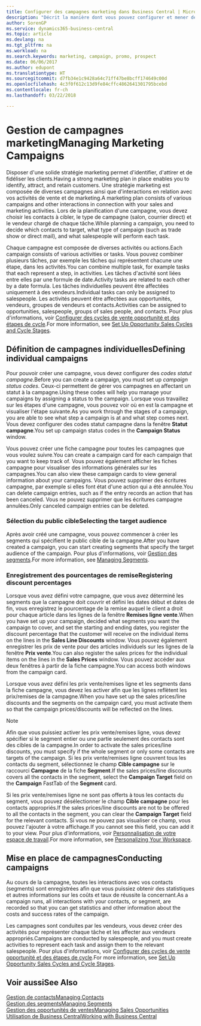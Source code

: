 ```yaml
---
title: Configurer des campagnes marketing dans Business Central | Microsoft Docs
description: "Décrit la manière dont vous pouvez configurer et mener des campagnes marketing dans Business Central afin de vous aider à identifier et attirer des prospects et à fidéliser les clients."
author: SorenGP
ms.service: dynamics365-business-central
ms.topic: article
ms.devlang: na
ms.tgt_pltfrm: na
ms.workload: na
ms.search.keywords: marketing, campaign, promo, prospect
ms.date: 06/06/2017
ms.author: edupont
ms.translationtype: HT
ms.sourcegitcommit: d7fb34e1c9428a64c71ff47be8bcff174649c00d
ms.openlocfilehash: 4c3f0f612c13d9fe84cffc4862641301795bcebd
ms.contentlocale: fr-ch
ms.lasthandoff: 03/22/2018

---
```

# <a name="managing-marketing-campaigns"></a><span data-ttu-id="c3bd0-103">Gestion de campagnes marketing</span><span class="sxs-lookup"><span data-stu-id="c3bd0-103">Managing Marketing Campaigns</span></span>
<span data-ttu-id="c3bd0-104">Disposer d'une solide stratégie marketing permet d'identifier, d'attirer et de fidéliser les clients.</span><span class="sxs-lookup"><span data-stu-id="c3bd0-104">Having a strong marketing plan in place enables you to identify, attract, and retain customers.</span></span> <span data-ttu-id="c3bd0-105">Une stratégie marketing est composée de diverses campagnes ainsi que d'interactions en relation avec vos activités de vente et de marketing.</span><span class="sxs-lookup"><span data-stu-id="c3bd0-105">A marketing plan consists of various campaigns and other interactions in connection with your sales and marketing activities.</span></span> <span data-ttu-id="c3bd0-106">Lors de la planification d'une campagne, vous devez choisir les contacts à cibler, le type de campagne (salon, courrier direct) et le vendeur chargé de chaque tâche.</span><span class="sxs-lookup"><span data-stu-id="c3bd0-106">While planning a campaign, you need to decide which contacts to target, what type of campaign (such as trade show or direct mail), and what salespeople will perform each task.</span></span>

<span data-ttu-id="c3bd0-107">Chaque campagne est composée de diverses activités ou actions.</span><span class="sxs-lookup"><span data-stu-id="c3bd0-107">Each campaign consists of various activities or tasks.</span></span> <span data-ttu-id="c3bd0-108">Vous pouvez combiner plusieurs tâches, par exemple les tâches qui représentent chacune une étape, dans les activités.</span><span class="sxs-lookup"><span data-stu-id="c3bd0-108">You can combine multiple task, for example tasks that each represent a step, in activities.</span></span> <span data-ttu-id="c3bd0-109">Les tâches d'activité sont liées entre elles par une formule de date.</span><span class="sxs-lookup"><span data-stu-id="c3bd0-109">Activity tasks are related to each other by a date formula.</span></span> <span data-ttu-id="c3bd0-110">Les tâches individuelles peuvent être affectées uniquement à des vendeurs.</span><span class="sxs-lookup"><span data-stu-id="c3bd0-110">Individual tasks can only be assigned to salespeople.</span></span> <span data-ttu-id="c3bd0-111">Les activités peuvent être affectées aux opportunités, vendeurs, groupes de vendeurs et contacts.</span><span class="sxs-lookup"><span data-stu-id="c3bd0-111">Activities can be assigned to opportunities, salespeople, groups of sales people, and contacts.</span></span> <span data-ttu-id="c3bd0-112">Pour plus d'informations, voir [Configurer des cycles de vente opportunité et des étapes de cycle](marketing-how-setup-opportunity-sales-cycles-stages.md).</span><span class="sxs-lookup"><span data-stu-id="c3bd0-112">For more information, see [Set Up Opportunity Sales Cycles and Cycle Stages](marketing-how-setup-opportunity-sales-cycles-stages.md).</span></span>

## <a name="defining-individual-campaigns"></a><span data-ttu-id="c3bd0-113">Définition de campagnes individuelles</span><span class="sxs-lookup"><span data-stu-id="c3bd0-113">Defining individual campaigns</span></span>
<span data-ttu-id="c3bd0-114">Pour pouvoir créer une campagne, vous devez configurer des *codes statut campagne*.</span><span class="sxs-lookup"><span data-stu-id="c3bd0-114">Before you can create a campaign, you must set up *campaign status codes*.</span></span> <span data-ttu-id="c3bd0-115">Ceux-ci permettent de gérer vos campagnes en affectant un statut à la campagne.</span><span class="sxs-lookup"><span data-stu-id="c3bd0-115">Using these codes will help you manage your campaigns by assigning a status to the campaign.</span></span> <span data-ttu-id="c3bd0-116">Lorsque vous travaillez sur les étapes d'une campagne, vous pouvez voir où en est la campagne et visualiser l'étape suivante.</span><span class="sxs-lookup"><span data-stu-id="c3bd0-116">As you work through the stages of a campaign, you are able to see what step a campaign is at and what step comes next.</span></span> <span data-ttu-id="c3bd0-117">Vous devez configurer des codes statut campagne dans la fenêtre **Statut campagne**.</span><span class="sxs-lookup"><span data-stu-id="c3bd0-117">You set up campaign status codes in the **Campaign Status** window.</span></span>

<span data-ttu-id="c3bd0-118">Vous pouvez créer une fiche campagne pour toutes les campagnes que vous voulez suivre.</span><span class="sxs-lookup"><span data-stu-id="c3bd0-118">You can create a campaign card for each campaign that you want to keep track of.</span></span> <span data-ttu-id="c3bd0-119">Vous pouvez également afficher les fiches campagne pour visualiser des informations générales sur les campagnes.</span><span class="sxs-lookup"><span data-stu-id="c3bd0-119">You can also view these campaign cards to view general information about your campaigns.</span></span>
<span data-ttu-id="c3bd0-120">Vous pouvez supprimer des écritures campagne, par exemple si elles font état d'une action qui a été annulée.</span><span class="sxs-lookup"><span data-stu-id="c3bd0-120">You can delete campaign entries, such as if the entry records an action that has been canceled.</span></span> <span data-ttu-id="c3bd0-121">Vous ne pouvez supprimer que les écritures campagne annulées.</span><span class="sxs-lookup"><span data-stu-id="c3bd0-121">Only canceled campaign entries can be deleted.</span></span>

### <a name="selecting-the-target-audience"></a><span data-ttu-id="c3bd0-122">Sélection du public cible</span><span class="sxs-lookup"><span data-stu-id="c3bd0-122">Selecting the target audience</span></span>
<span data-ttu-id="c3bd0-123">Après avoir créé une campagne, vous pouvez commencer à créer les segments qui spécifient le public cible de la campagne.</span><span class="sxs-lookup"><span data-stu-id="c3bd0-123">After you have created a campaign, you can start creating segments that specify the target audience of the campaign.</span></span> <span data-ttu-id="c3bd0-124">Pour plus d'informations, voir [Gestion des segments](marketing-segments.md).</span><span class="sxs-lookup"><span data-stu-id="c3bd0-124">For more information, see [Managing Segments](marketing-segments.md).</span></span>

### <a name="registering-discount-percentages"></a><span data-ttu-id="c3bd0-125">Enregistrement des pourcentages de remise</span><span class="sxs-lookup"><span data-stu-id="c3bd0-125">Registering discount percentages</span></span>
<span data-ttu-id="c3bd0-126">Lorsque vous avez défini votre campagne, que vous avez déterminé les segments que la campagne doit couvrir et défini les dates début et dates de fin, vous enregistrez le pourcentage de la remise auquel le client a droit pour chaque article dans les lignes de la fenêtre **Remises ligne vente**.</span><span class="sxs-lookup"><span data-stu-id="c3bd0-126">When you have set up your campaign, decided what segments you want the campaign to cover, and set the starting and ending dates, you register the discount percentage that the customer will receive on the individual items on the lines in the **Sales Line Discounts** window.</span></span> <span data-ttu-id="c3bd0-127">Vous pouvez également enregistrer les prix de vente pour des articles individuels sur les lignes de la fenêtre **Prix vente**.</span><span class="sxs-lookup"><span data-stu-id="c3bd0-127">You can also register the sales prices for the individual items on the lines in the **Sales Prices** window.</span></span> <span data-ttu-id="c3bd0-128">Vous pouvez accéder aux deux fenêtres à partir de la fiche campagne.</span><span class="sxs-lookup"><span data-stu-id="c3bd0-128">You can access both windows from the campaign card.</span></span>

 <span data-ttu-id="c3bd0-129">Lorsque vous avez défini les prix vente/remises ligne et les segments dans la fiche campagne, vous devez les activer afin que les lignes reflètent les prix/remises de la campagne.</span><span class="sxs-lookup"><span data-stu-id="c3bd0-129">When you have set up the sales prices/line discounts and the segments on the campaign card, you must activate them so that the campaign prices/discounts will be reflected on the lines.</span></span>

> [!NOTE]  
>   <span data-ttu-id="c3bd0-130">Afin que vous puissiez activer les prix vente/remises ligne, vous devez spécifier si le segment entier ou une partie seulement des contacts sont des cibles de la campagne.</span><span class="sxs-lookup"><span data-stu-id="c3bd0-130">In order to activate the sales prices/line discounts, you must specify if the whole segment or only some contacts are targets of the campaign.</span></span> <span data-ttu-id="c3bd0-131">Si les prix vente/remises ligne couvrent tous les contacts du segment, sélectionnez le champ **Cible campagne** sur le raccourci **Campagne** de la fiche **Segment**.</span><span class="sxs-lookup"><span data-stu-id="c3bd0-131">If the sales prices/line discounts covers all the contacts in the segment, select the **Campaign Target** field on the **Campaign** FastTab of the **Segment** card.</span></span>

<span data-ttu-id="c3bd0-132">Si les prix vente/remises ligne ne sont pas offerts à tous les contacts du segment, vous pouvez désélectionner le champ **Cible campagne** pour les contacts appropriés.</span><span class="sxs-lookup"><span data-stu-id="c3bd0-132">If the sales prices/line discounts are not to be offered to all the contacts in the segment, you can clear the **Campaign Target** field for the relevant contacts.</span></span> <span data-ttu-id="c3bd0-133">Si vous ne pouvez pas visualiser ce champ, vous pouvez l'ajouter à votre affichage.</span><span class="sxs-lookup"><span data-stu-id="c3bd0-133">If you cannot see this field, you can add it to your view.</span></span> <span data-ttu-id="c3bd0-134">Pour plus d'informations, voir [Personnalisation de votre espace de travail](ui-personalization-user.md).</span><span class="sxs-lookup"><span data-stu-id="c3bd0-134">For more information, see [Personalizing Your Workspace](ui-personalization-user.md).</span></span>

## <a name="conducting-campaigns"></a><span data-ttu-id="c3bd0-135">Mise en place de campagnes</span><span class="sxs-lookup"><span data-stu-id="c3bd0-135">Conducting campaigns</span></span>
<span data-ttu-id="c3bd0-136">Au cours de la campagne, toutes les interactions avec vos contacts (segments) sont enregistrées afin que vous puissiez obtenir des statistiques et autres informations sur les coûts et taux de réussite la concernant.</span><span class="sxs-lookup"><span data-stu-id="c3bd0-136">As a campaign runs, all interactions with your contacts, or segment, are recorded so that you can get statistics and other information about the costs and success rates of the campaign.</span></span>

<span data-ttu-id="c3bd0-137">Les campagnes sont conduites par les vendeurs, vous devez créer des activités pour représenter chaque tâche et les affecter aux vendeurs appropriés.</span><span class="sxs-lookup"><span data-stu-id="c3bd0-137">Campaigns are conducted by salespeople, and you must create activities to represent each task and assign them to the relevant salespeople.</span></span> <span data-ttu-id="c3bd0-138">Pour plus d'informations, voir [Configurer des cycles de vente opportunité et des étapes de cycle](marketing-how-setup-opportunity-sales-cycles-stages.md).</span><span class="sxs-lookup"><span data-stu-id="c3bd0-138">For more information, see [Set Up Opportunity Sales Cycles and Cycle Stages](marketing-how-setup-opportunity-sales-cycles-stages.md).</span></span>

## <a name="see-also"></a><span data-ttu-id="c3bd0-139">Voir aussi</span><span class="sxs-lookup"><span data-stu-id="c3bd0-139">See Also</span></span>
[<span data-ttu-id="c3bd0-140">Gestion de contacts</span><span class="sxs-lookup"><span data-stu-id="c3bd0-140">Managing Contacts</span></span>](marketing-contacts.md)  
[<span data-ttu-id="c3bd0-141">Gestion des segments</span><span class="sxs-lookup"><span data-stu-id="c3bd0-141">Managing Segments</span></span>](marketing-segments.md)  
[<span data-ttu-id="c3bd0-142">Gestion des opportunités de ventes</span><span class="sxs-lookup"><span data-stu-id="c3bd0-142">Managing Sales Opportunities</span></span>](marketing-manage-sales-opportunities.md)  
[<span data-ttu-id="c3bd0-143">Utilisation de Business Central</span><span class="sxs-lookup"><span data-stu-id="c3bd0-143">Working with Business Central</span></span>](ui-work-product.md)  


